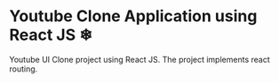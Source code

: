 # Youtube Clone Application using React JS ❄

Youtube UI Clone project using React JS. The project implements react routing.
